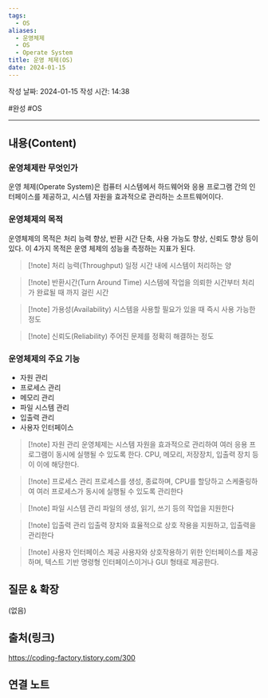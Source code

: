 ```yaml
---
tags:
  - OS
aliases:
  - 운영체제
  - OS
  - Operate System
title: 운영 체제(OS)
date: 2024-01-15
---
```

작성 날짜: 2024-01-15
작성 시간: 14:38

#완성 #OS 

----
## 내용(Content)
### 운영체제란 무엇인가
운영 체제(Operate System)은 컴퓨터 시스템에서 하드웨어와 응용 프로그램 간의 인터페이스를 제공하고, 시스템 자원을 효과적으로 관리하는 소프트웨어이다.

### 운영체제의 목적
운영체제의 목적은 처리 능력 향상, 반환 시간 단축, 사용 가능도 향상, 신뢰도 향상 등이 있다. 
이 4가지 목적은 운영 체제의 성능을 측정하는 지표가 된다.

>[!note] 처리 능력(Throughput)
>일정 시간 내에 시스템이 처리하는 양

>[!note] 반환시간(Turn Around Time)
>시스템에 작업을 의뢰한 시간부터 처리가 완료될 때 까지 걸린 시간

>[!note] 가용성(Availability)
>시스템을 사용할 필요가 있을 때 즉시 사용 가능한 정도

>[!note] 신뢰도(Reliability)
>주어진 문제를 정확히 해결하는 정도

### 운영체제의 주요 기능
- 자원 관리
- 프로세스 관리
- 메모리 관리
- 파일 시스템 관리
- 입출력 관리
- 사용자 인터페이스

>[!note] 자원 관리
>운영체제는 시스템 자원을 효과적으로 관리하여 여러 응용 프로그램이 동시에 실행될 수 있도록 한다. CPU, 메모리, 저장장치, 입출력 장치 등이 이에 해당한다.

>[!note] 프로세스 관리
>프로세스를 생성, 종료하며, CPU를 할당하고 스케줄링하여 여러 프로세스가 동시에 실행될 수 있도록 관리한다

>[!note] 파일 시스템 관리
>파일의 생성, 읽기, 쓰기 등의 작업을 지원한다

>[!note] 입출력 관리
>입출력 장치와 효율적으로 상호 작용을 지원하고, 입출력을 관리한다

>[!note] 사용자 인터페이스 제공
> 사용자와 상호작용하기 위한 인터페이스를 제공하며, 텍스트 기반 명령형 인터페이스이거나 GUI 형태로 제공한다.
## 질문 & 확장

(없음)

## 출처(링크)
https://coding-factory.tistory.com/300


## 연결 노트










